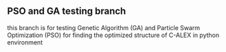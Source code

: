 ## PSO and GA testing branch

this branch is for testing Genetic Algorithm (GA) and Particle Swarm Optimization (PSO) for finding the optimized structure of C-ALEX in python environment
